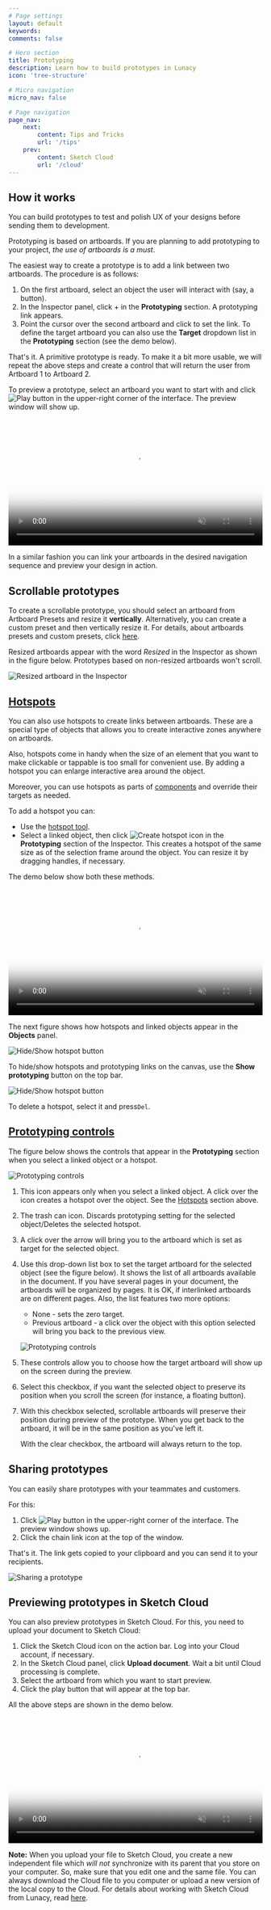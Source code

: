 ```yaml
---
# Page settings
layout: default
keywords:
comments: false

# Hero section
title: Prototyping
description: Learn how to build prototypes in Lunacy
icon: 'tree-structure'

# Micro navigation
micro_nav: false

# Page navigation
page_nav:
    next:
        content: Tips and Tricks
        url: '/tips'
    prev:
        content: Sketch Cloud
        url: '/cloud'
---
```




<!--

## Introduction

You can build prototypes to test and polish UX of your designs before sending them to development.

In the current version of Lunacy preview of prototypes takes place in Sketch Cloud. So, to be able to upload and preview your prototypes you will need a Sketch Cloud account.

-->

## How it works

You can build prototypes to test and polish UX of your designs before sending them to development.

Prototyping is based on artboards. If you are planning to add prototyping to your project, *the use of artboards is a must*.

The easiest way to create a prototype is to add a link between two artboards. The procedure is as follows:

1. On the first artboard, select an object the user will interact with (say, a button).
2. In the Inspector panel, click + in the **Prototyping** section. A prototyping link appears.
3. Point the cursor over the second artboard and click to set the link. To define the target artboard you can also use the **Target** dropdown list in the **Prototyping** section (see the demo below).

That's it. A primitive prototype is ready. To make it a bit more usable, we will repeat the above steps and create a control that will return the user from Artboard 1 to Artboard 2.

To preview a prototype, select an artboard you want to start with and click ![Play button](public/playbtn.png) in the upper-right corner of the interface. The preview window will show up.

<video autoplay="" muted="" loop="" playsinline="" width="100%" poster="/public/proto-procedureph.png" height="auto"><source src="/public/proto-procedure.mp4" type="video/mp4"></video>

In a similar fashion you can link your artboards in the desired navigation sequence and preview your design in action.

## Scrollable prototypes

To create a scrollable prototype, you should select an artboard from Artboard Presets and resize it **vertically**. Alternatively, you can create a custom preset and then vertically resize it. For details, about artboards presets and custom presets, click <a href="https://docs.icons8.com/interface/#artboards" target="_blank">here</a>.

Resized artboards appear with the word *Resized* in the Inspector as shown in the figure below. Prototypes based on non-resized artboards won't scroll.

![Resized artboard in the Inspector](public/proto-resizedartboard.png)

## [Hotspots](#hotspots)

You can also use hotspots to create links between artboards. These are a special type of objects that allows you to create interactive zones anywhere on artboards.

Also, hotspots come in handy when the size of an element that you want to make clickable or tappable is too small for convenient use. By adding a hotspot you can enlarge interactive area around the object.

Moreover, you can use hotspots as parts of <a href="https://docs.icons8.com/components/" target="_blank">components</a> and override their targets as needed.

To add a hotspot you can:

* Use the <a href="https://docs.icons8.com/tools/#hotspot-tool" target="_blank">hotspot tool</a>.
* Select a linked object, then click ![Create hotspot icon](public/proto-hotspoticon.png) in the **Prototyping** section of the Inspector. This creates a hotspot of the same size as of the selection frame around the object. You can resize it by dragging handles, if necessary.

The demo below show both these methods.

<video autoplay="" muted="" loop="" playsinline="" width="100%" poster="/public/proto-hotspotph.png" height="auto"><source src="/public/proto-hotspot.mp4" type="video/mp4"></video>

The next figure shows how hotspots and linked objects appear in the **Objects** panel.

![Hide/Show hotspot button](public/proto-objectlist.png)

To hide/show hotspots and prototyping links on the canvas, use the **Show prototyping** button on the top bar.

![Hide/Show hotspot button](public/tool-showproto.png)

To delete a hotspot, select it and press`Del`.

## [Prototyping controls](#prototyping-controls)

The figure below shows the controls that appear in the **Prototyping** section when you select a linked object or a hotspot.

![Prototyping controls](public/proto-controls1.png)

1. This icon appears only when you select a linked object. A click over the icon creates a hotspot over the object. See the [Hotspots](#hotspots) section above.
2. The trash can icon. Discards prototyping setting for the selected object/Deletes the selected hotspot.
3. A click over the arrow will bring you to the artboard which is set as target for the selected object.
4. Use this drop-down list box to set the target artboard for the selected object (see the figure below). It shows the list of all artboards available in the document. If you have several pages in your document, the artboards will be organized by pages. It is OK, if interlinked artboards are on different pages. Also, the list features two more options:

    * None - sets the zero target.
    * Previous artboard - a click over the object with this option selected will bring you back to the previous view.

    ![Prototyping controls](public/proto-target.png)

5. These controls allow you to choose how the target artboard will show up on the screen during the preview.
6. Select this checkbox, if you want the selected object to preserve its position when you scroll the screen (for instance, a floating button).
7. With this checkbox selected, scrollable artboards will preserve their position during preview of the prototype. When you get back to the artboard, it will be in the same position as you've left it.

    With the clear checkbox, the artboard will always return to the top.



## Sharing prototypes

You can easily share prototypes with your teammates and customers.

For this:

1. Click ![Play button](public/playbtn.png) in the upper-right corner of the interface. The preview window shows up.
2. Click the chain link icon at the top of the window.

That's it. The link gets copied to your clipboard and you can send it to your recipients.

![Sharing a prototype](public/proto-sharelink.png)


## Previewing prototypes in Sketch Cloud

You can also preview prototypes in Sketch Cloud. For this, you need to upload your document to Sketch Cloud:

1. Click the Sketch Cloud icon on the action bar. Log into your Cloud account, if necessary.
2. In the Sketch Cloud panel, click **Upload document**. Wait a bit until Cloud processing is complete.
3. Select the artboard from which you want to start preview.
4. Click the play button that will appear at the top bar.

All the above steps are shown in the demo below.

<video autoplay="" muted="" loop="" playsinline="" width="100%" poster="/public/proto-demoph.png" height="auto"><source src="/public/proto-demo1.mp4" type="video/mp4"></video>

**Note:** When you upload your file to Sketch Cloud, you create a new independent file which *will not* synchronize with its parent that you store on your computer. So, make sure that you edit one and the same file. You can always download the Cloud file to you computer or upload a new version of the local copy to the Cloud. For details about working with Sketch Cloud from Lunacy, read <a href="https://docs.icons8.com/cloud/" target="_blank">here</a>.
